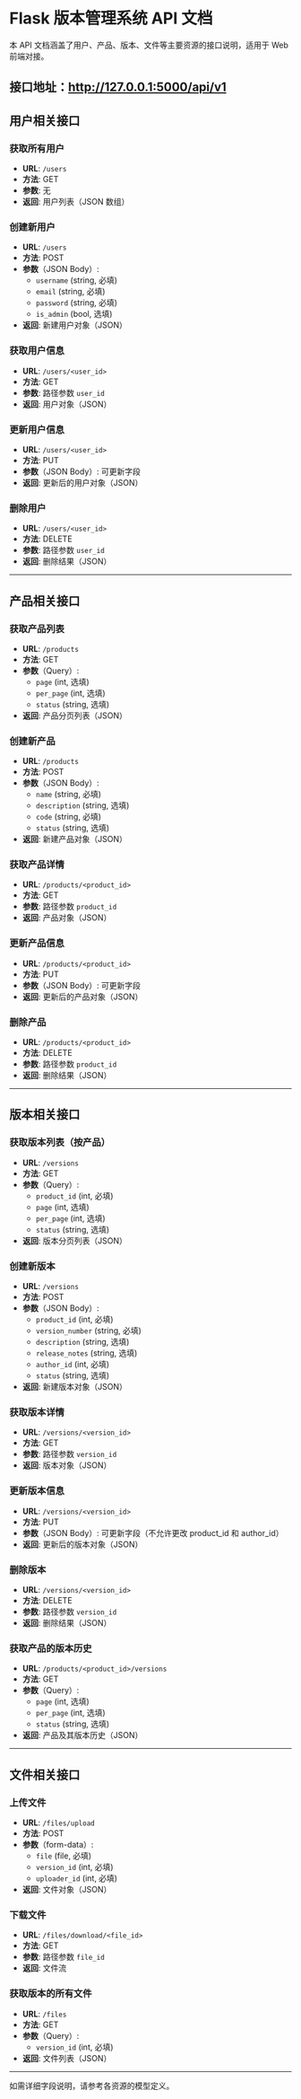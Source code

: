 # Flask 版本管理系统 API 文档

本 API 文档涵盖了用户、产品、版本、文件等主要资源的接口说明，适用于 Web 前端对接。

接口地址：http://127.0.0.1:5000/api/v1
---

## 用户相关接口

### 获取所有用户
- **URL**: `/users`
- **方法**: GET
- **参数**: 无
- **返回**: 用户列表（JSON 数组）

### 创建新用户
- **URL**: `/users`
- **方法**: POST
- **参数**（JSON Body）:
  - `username` (string, 必填)
  - `email` (string, 必填)
  - `password` (string, 必填)
  - `is_admin` (bool, 选填)
- **返回**: 新建用户对象（JSON）

### 获取用户信息
- **URL**: `/users/<user_id>`
- **方法**: GET
- **参数**: 路径参数 `user_id`
- **返回**: 用户对象（JSON）

### 更新用户信息
- **URL**: `/users/<user_id>`
- **方法**: PUT
- **参数**（JSON Body）: 可更新字段
- **返回**: 更新后的用户对象（JSON）

### 删除用户
- **URL**: `/users/<user_id>`
- **方法**: DELETE
- **参数**: 路径参数 `user_id`
- **返回**: 删除结果（JSON）

---

## 产品相关接口

### 获取产品列表
- **URL**: `/products`
- **方法**: GET
- **参数**（Query）:
  - `page` (int, 选填)
  - `per_page` (int, 选填)
  - `status` (string, 选填)
- **返回**: 产品分页列表（JSON）

### 创建新产品
- **URL**: `/products`
- **方法**: POST
- **参数**（JSON Body）:
  - `name` (string, 必填)
  - `description` (string, 选填)
  - `code` (string, 必填)
  - `status` (string, 选填)
- **返回**: 新建产品对象（JSON）

### 获取产品详情
- **URL**: `/products/<product_id>`
- **方法**: GET
- **参数**: 路径参数 `product_id`
- **返回**: 产品对象（JSON）

### 更新产品信息
- **URL**: `/products/<product_id>`
- **方法**: PUT
- **参数**（JSON Body）: 可更新字段
- **返回**: 更新后的产品对象（JSON）

### 删除产品
- **URL**: `/products/<product_id>`
- **方法**: DELETE
- **参数**: 路径参数 `product_id`
- **返回**: 删除结果（JSON）

---

## 版本相关接口

### 获取版本列表（按产品）
- **URL**: `/versions`
- **方法**: GET
- **参数**（Query）:
  - `product_id` (int, 必填)
  - `page` (int, 选填)
  - `per_page` (int, 选填)
  - `status` (string, 选填)
- **返回**: 版本分页列表（JSON）

### 创建新版本
- **URL**: `/versions`
- **方法**: POST
- **参数**（JSON Body）:
  - `product_id` (int, 必填)
  - `version_number` (string, 必填)
  - `description` (string, 选填)
  - `release_notes` (string, 选填)
  - `author_id` (int, 必填)
  - `status` (string, 选填)
- **返回**: 新建版本对象（JSON）

### 获取版本详情
- **URL**: `/versions/<version_id>`
- **方法**: GET
- **参数**: 路径参数 `version_id`
- **返回**: 版本对象（JSON）

### 更新版本信息
- **URL**: `/versions/<version_id>`
- **方法**: PUT
- **参数**（JSON Body）: 可更新字段（不允许更改 product_id 和 author_id）
- **返回**: 更新后的版本对象（JSON）

### 删除版本
- **URL**: `/versions/<version_id>`
- **方法**: DELETE
- **参数**: 路径参数 `version_id`
- **返回**: 删除结果（JSON）

### 获取产品的版本历史
- **URL**: `/products/<product_id>/versions`
- **方法**: GET
- **参数**（Query）:
  - `page` (int, 选填)
  - `per_page` (int, 选填)
  - `status` (string, 选填)
- **返回**: 产品及其版本历史（JSON）

---

## 文件相关接口

### 上传文件
- **URL**: `/files/upload`
- **方法**: POST
- **参数**（form-data）:
  - `file` (file, 必填)
  - `version_id` (int, 必填)
  - `uploader_id` (int, 必填)
- **返回**: 文件对象（JSON）

### 下载文件
- **URL**: `/files/download/<file_id>`
- **方法**: GET
- **参数**: 路径参数 `file_id`
- **返回**: 文件流

### 获取版本的所有文件
- **URL**: `/files`
- **方法**: GET
- **参数**（Query）:
  - `version_id` (int, 必填)
- **返回**: 文件列表（JSON）

---

如需详细字段说明，请参考各资源的模型定义。 